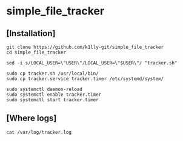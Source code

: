 # simple_file_tracker

## [Installation]
```
git clone https://github.com/k1lly-git/simple_file_tracker
cd simple_file_tracker

sed -i s/LOCAL_USER=\"USER\"/LOCAL_USER=\"$USER\"/ "tracker.sh"

sudo cp tracker.sh /usr/local/bin/
sudo cp tracker.service tracker.timer /etc/systemd/system/

sudo systemctl daemon-reload
sudo systemctl enable tracker.timer
sudo systemctl start tracker.timer
```

## [Where logs]
```
cat /var/log/tracker.log
```
